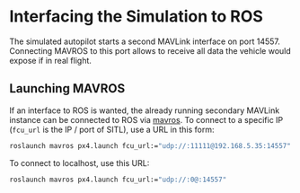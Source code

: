 # Interfacing the Simulation to ROS

The simulated autopilot starts a second MAVLink interface on port 14557. Connecting MAVROS to this port allows to receive all data the vehicle would expose if in real flight.

## Launching MAVROS

If an interface to ROS is wanted, the already running secondary MAVLink instance can be connected to ROS via [mavros](ros-mavros-offboard.md). To connect to a specific IP (`fcu_url` is the IP / port of SITL), use a URL in this form:

<div class="host-code"></div>

```sh
roslaunch mavros px4.launch fcu_url:="udp://:11111@192.168.5.35:14557"
```

To connect to localhost, use this URL:

<div class="host-code"></div>

```sh
roslaunch mavros px4.launch fcu_url:="udp://:0@:14557"
```
